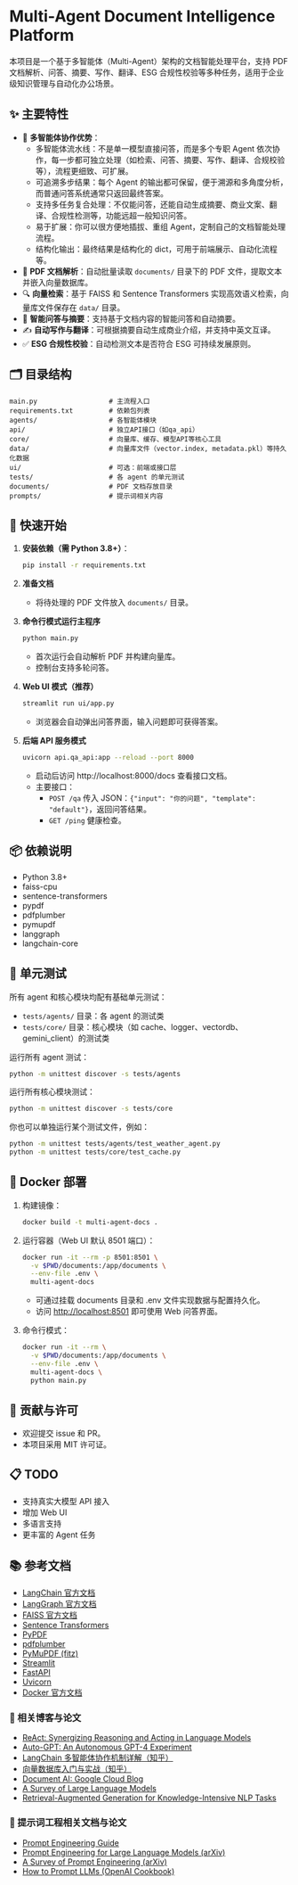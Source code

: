 
# Multi-Agent Document Intelligence Platform

本项目是一个基于多智能体（Multi-Agent）架构的文档智能处理平台，支持 PDF 文档解析、问答、摘要、写作、翻译、ESG 合规性校验等多种任务，适用于企业级知识管理与自动化办公场景。

## ✨ 主要特性

- 🤖 **多智能体协作优势**：
  - 多智能体流水线：不是单一模型直接问答，而是多个专职 Agent 依次协作，每一步都可独立处理（如检索、问答、摘要、写作、翻译、合规校验等），流程更细致、可扩展。
  - 可追溯多步结果：每个 Agent 的输出都可保留，便于溯源和多角度分析，而普通问答系统通常只返回最终答案。
  - 支持多任务复合处理：不仅能问答，还能自动生成摘要、商业文案、翻译、合规性检测等，功能远超一般知识问答。
  - 易于扩展：你可以很方便地插拔、重组 Agent，定制自己的文档智能处理流程。
  - 结构化输出：最终结果是结构化的 dict，可用于前端展示、自动化流程等。
- 📄 **PDF 文档解析**：自动批量读取 `documents/` 目录下的 PDF 文件，提取文本并嵌入向量数据库。
- 🔍 **向量检索**：基于 FAISS 和 Sentence Transformers 实现高效语义检索，向量库文件保存在 `data/` 目录。
- 💬 **智能问答与摘要**：支持基于文档内容的智能问答和自动摘要。
- ✍️ **自动写作与翻译**：可根据摘要自动生成商业介绍，并支持中英文互译。
- ✅ **ESG 合规性校验**：自动检测文本是否符合 ESG 可持续发展原则。

## 🗂️ 目录结构

   ```
   main.py                  # 主流程入口
   requirements.txt         # 依赖包列表
   agents/                  # 各智能体模块
   api/                     # 独立API接口（如qa_api）
   core/                    # 向量库、缓存、模型API等核心工具
   data/                    # 向量库文件（vector.index, metadata.pkl）等持久化数据
   ui/                      # 可选：前端或接口层
   tests/                   # 各 agent 的单元测试
   documents/               # PDF 文档存放目录
   prompts/                 # 提示词相关内容
   ```

## 🚀 快速开始

1. **安装依赖（需 Python 3.8+）**：

   ```bash
   pip install -r requirements.txt
   ```

2. **准备文档**
   - 将待处理的 PDF 文件放入 `documents/` 目录。

3. **命令行模式运行主程序**

   ```bash
   python main.py
   ```

   - 首次运行会自动解析 PDF 并构建向量库。
   - 控制台支持多轮问答。

4. **Web UI 模式（推荐）**

   ```bash
   streamlit run ui/app.py
   ```

   - 浏览器会自动弹出问答界面，输入问题即可获得答案。

5. **后端 API 服务模式**

   ```bash
   uvicorn api.qa_api:app --reload --port 8000
   ```

   - 启动后访问 http://localhost:8000/docs 查看接口文档。
   - 主要接口：
     - `POST /qa` 传入 JSON：`{"input": "你的问题", "template": "default"}`，返回问答结果。
     - `GET /ping` 健康检查。

## 📦 依赖说明

- Python 3.8+
- faiss-cpu
- sentence-transformers
- pypdf
- pdfplumber
- pymupdf
- langgraph
- langchain-core

## 🧪 单元测试

所有 agent 和核心模块均配有基础单元测试：

- `tests/agents/` 目录：各 agent 的测试类
- `tests/core/` 目录：核心模块（如 cache、logger、vectordb、gemini_client）的测试类

运行所有 agent 测试：

```bash
python -m unittest discover -s tests/agents
```

运行所有核心模块测试：

```bash
python -m unittest discover -s tests/core
```

你也可以单独运行某个测试文件，例如：

```bash
python -m unittest tests/agents/test_weather_agent.py
python -m unittest tests/core/test_cache.py
```

## 🐳 Docker 部署

1. 构建镜像：

   ```bash
   docker build -t multi-agent-docs .
   ```

2. 运行容器（Web UI 默认 8501 端口）：

   ```bash
   docker run -it --rm -p 8501:8501 \
     -v $PWD/documents:/app/documents \
     --env-file .env \
     multi-agent-docs
   ```

   - 可通过挂载 documents 目录和 .env 文件实现数据与配置持久化。
   - 访问 [http://localhost:8501](http://localhost:8501) 即可使用 Web 问答界面。

3. 命令行模式：

   ```bash
   docker run -it --rm \
     -v $PWD/documents:/app/documents \
     --env-file .env \
     multi-agent-docs \
     python main.py
   ```

## 🤝 贡献与许可

- 欢迎提交 issue 和 PR。
- 本项目采用 MIT 许可证。

## 📋 TODO

- 支持真实大模型 API 接入
- 增加 Web UI
- 多语言支持
- 更丰富的 Agent 任务

## 📚 参考文档

- [LangChain 官方文档](https://python.langchain.com/)
- [LangGraph 官方文档](https://langchain-ai.github.io/langgraph/)
- [FAISS 官方文档](https://faiss.ai/)
- [Sentence Transformers](https://www.sbert.net/)
- [PyPDF](https://pypdf.readthedocs.io/)
- [pdfplumber](https://github.com/jsvine/pdfplumber)
- [PyMuPDF (fitz)](https://pymupdf.readthedocs.io/)
- [Streamlit](https://docs.streamlit.io/)
- [FastAPI](https://fastapi.tiangolo.com/)
- [Uvicorn](https://www.uvicorn.org/)
- [Docker 官方文档](https://docs.docker.com/)

### 📖 相关博客与论文

- [ReAct: Synergizing Reasoning and Acting in Language Models](https://arxiv.org/abs/2210.03629)  
- [Auto-GPT: An Autonomous GPT-4 Experiment](https://github.com/Significant-Gravitas/Auto-GPT)  
- [LangChain 多智能体协作机制详解（知乎）](https://zhuanlan.zhihu.com/p/624073222)  
- [向量数据库入门与实战（知乎）](https://zhuanlan.zhihu.com/p/624073222)  
- [Document AI: Google Cloud Blog](https://cloud.google.com/blog/products/ai-machine-learning/introducing-document-ai)  
- [A Survey of Large Language Models](https://arxiv.org/abs/2303.18223)  
- [Retrieval-Augmented Generation for Knowledge-Intensive NLP Tasks](https://arxiv.org/abs/2005.11401)

### 📝 提示词工程相关文档与论文

- [Prompt Engineering Guide](https://www.promptingguide.ai/)
- [Prompt Engineering for Large Language Models (arXiv)](https://arxiv.org/abs/2302.11382)
- [A Survey of Prompt Engineering (arXiv)](https://arxiv.org/abs/2301.13688)
- [How to Prompt LLMs (OpenAI Cookbook)](https://cookbook.openai.com/examples/how_to_prompt)


